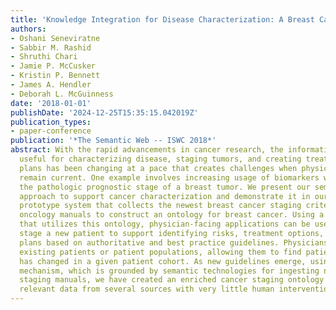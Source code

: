 ```yaml
---
title: 'Knowledge Integration for Disease Characterization: A Breast Cancer Example'
authors:
- Oshani Seneviratne
- Sabbir M. Rashid
- Shruthi Chari
- Jamie P. McCusker
- Kristin P. Bennett
- James A. Hendler
- Deborah L. McGuinness
date: '2018-01-01'
publishDate: '2024-12-25T15:35:15.042019Z'
publication_types:
- paper-conference
publication: '*The Semantic Web -- ISWC 2018*'
abstract: With the rapid advancements in cancer research, the information that is
  useful for characterizing disease, staging tumors, and creating treatment and survivorship
  plans has been changing at a pace that creates challenges when physicians try to
  remain current. One example involves increasing usage of biomarkers when characterizing
  the pathologic prognostic stage of a breast tumor. We present our semantic technology
  approach to support cancer characterization and demonstrate it in our end-to-end
  prototype system that collects the newest breast cancer staging criteria from authoritative
  oncology manuals to construct an ontology for breast cancer. Using a tool we developed
  that utilizes this ontology, physician-facing applications can be used to quickly
  stage a new patient to support identifying risks, treatment options, and monitoring
  plans based on authoritative and best practice guidelines. Physicians can also re-stage
  existing patients or patient populations, allowing them to find patients whose stage
  has changed in a given patient cohort. As new guidelines emerge, using our proposed
  mechanism, which is grounded by semantic technologies for ingesting new data from
  staging manuals, we have created an enriched cancer staging ontology that integrates
  relevant data from several sources with very little human intervention.
---
```

